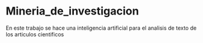 # Mineria_de_investigacion
En este trabajo se hace una inteligencia artificial para el analisis de texto de los articulos cientificos
